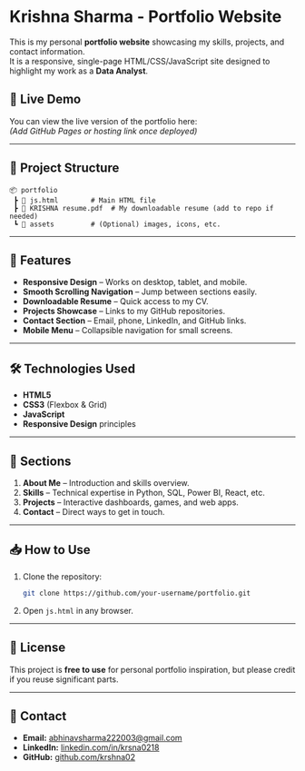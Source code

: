# Krishna Sharma - Portfolio Website

This is my personal **portfolio website** showcasing my skills, projects, and contact information.  
It is a responsive, single-page HTML/CSS/JavaScript site designed to highlight my work as a **Data Analyst**.

## 🚀 Live Demo
You can view the live version of the portfolio here:  
*(Add GitHub Pages or hosting link once deployed)*

---

## 📂 Project Structure
```
📦 portfolio
 ┣ 📜 js.html        # Main HTML file
 ┣ 📄 KRISHNA resume.pdf  # My downloadable resume (add to repo if needed)
 ┗ 📁 assets         # (Optional) images, icons, etc.
```

---

## 🎯 Features
- **Responsive Design** – Works on desktop, tablet, and mobile.
- **Smooth Scrolling Navigation** – Jump between sections easily.
- **Downloadable Resume** – Quick access to my CV.
- **Projects Showcase** – Links to my GitHub repositories.
- **Contact Section** – Email, phone, LinkedIn, and GitHub links.
- **Mobile Menu** – Collapsible navigation for small screens.

---

## 🛠️ Technologies Used
- **HTML5**
- **CSS3** (Flexbox & Grid)
- **JavaScript**
- **Responsive Design** principles

---

## 📌 Sections
1. **About Me** – Introduction and skills overview.
2. **Skills** – Technical expertise in Python, SQL, Power BI, React, etc.
3. **Projects** – Interactive dashboards, games, and web apps.
4. **Contact** – Direct ways to get in touch.

---

## 📥 How to Use
1. Clone the repository:
   ```bash
   git clone https://github.com/your-username/portfolio.git
   ```
2. Open `js.html` in any browser.

---

## 📜 License
This project is **free to use** for personal portfolio inspiration, but please credit if you reuse significant parts.

---

## 📧 Contact
- **Email:** [abhinavsharma222003@gmail.com](mailto:abhinavsharma222003@gmail.com)  
- **LinkedIn:** [linkedin.com/in/krsna0218](https://www.linkedin.com/in/krsna0218)  
- **GitHub:** [github.com/krshna02](https://github.com/krshna02)
